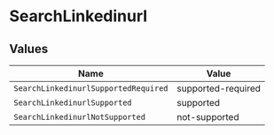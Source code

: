 # SearchLinkedinurl


## Values

| Name                                 | Value                                |
| ------------------------------------ | ------------------------------------ |
| `SearchLinkedinurlSupportedRequired` | supported-required                   |
| `SearchLinkedinurlSupported`         | supported                            |
| `SearchLinkedinurlNotSupported`      | not-supported                        |